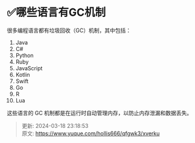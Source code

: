 # ✅哪些语言有GC机制

很多编程语言都有垃圾回收（GC）机制，其中包括：



1. Java
2. C#
3. Python
4. Ruby
5. JavaScript
6. Kotlin
7. Swift
8. Go
9. R
10. Lua



这些语言的 GC 机制都是在运行时自动管理内存，以防止内存泄漏和数据丢失。



> 更新: 2024-03-18 23:18:53  
> 原文: <https://www.yuque.com/hollis666/qfgwk3/xverku>